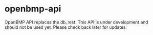 # openbmp-api
OpenBMP API replaces the db_rest.  This API is under development and should not be used yet.  Please check back later for updates. 




